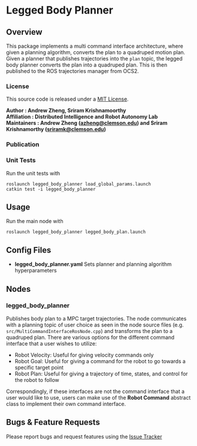 # Legged Body Planner

## Overview
This package implements a multi command interface architecture, where given a planning algorithm, converts the plan to a quadruped motion plan. 
Given a planner that publishes trajectories into the `plan` topic, the legged body planner converts the plan into a quadruped plan. This is then
published to the ROS trajectories manager from OCS2.

### License
This source code is released under a [MIT License](legged_planner/LICENSE).

**Author : Andrew Zheng, Sriram Krishnamoorthy <br />
Affiliation : Distributed Intelligence and Robot Autonomy Lab <br />
Maintainers : Andrew Zheng (azheng@clemson.edu) and Sriram Krishnamorthy (sriramk@clemson.edu)**


### Publication


### Unit Tests
Run the unit tests with
```
roslaunch legged_body_planner load_global_params.launch
catkin test -i legged_body_planner
```

## Usage
Run the main node with
```
roslaunch legged_body_planner legged_body_plan.launch
``` 

  
## Config Files
* **legged_body_planner.yaml** Sets planner and planning algorithm hyperparameters


## Nodes

### legged_body_planner
Publishes body plan to a MPC target trajectories. The node communicates with a planning topic of user choice as seen in the node source files (e.g. `src/MultiCommandInterfaceRosNode.cpp`) and transforms the plan to a quadruped plan. There are various options for the different command interface that a user wishes to utilize:
- Robot Velocity: Useful for giving velocity commands only
- Robot Goal: Useful for giving a command for the robot to go towards a specific target point
- Robot Plan: Useful for giving a trajectory of time, states, and control for the robot to follow

Correspondingly, if these interfaces are not the command interface that a user would like to use, users can make use of the **Robot Command** abstract class to implement their own command interface.

## Bugs & Feature Requests
Please report bugs and request features using the [Issue Tracker](https://github.com/AndrewZheng-1011/legged_planner/issues)

